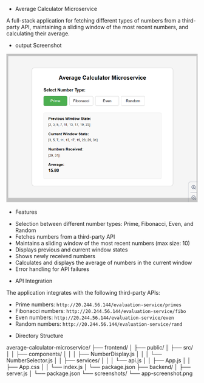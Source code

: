 * Average Calculator Microservice

A full-stack application for fetching different types of numbers from a third-party API, maintaining a sliding window of the most recent numbers, and calculating their average.

* output Screenshot

![Average Calculator Microservice Screenshot](./image.png)

* Features

- Selection between different number types: Prime, Fibonacci, Even, and Random
- Fetches numbers from a third-party API
- Maintains a sliding window of the most recent numbers (max size: 10)
- Displays previous and current window states
- Shows newly received numbers
- Calculates and displays the average of numbers in the current window
- Error handling for API failures

* API Integration

The application integrates with the following third-party APIs:

- Prime numbers: `http://20.244.56.144/evaluation-service/primes`
- Fibonacci numbers: `http://20.244.56.144/evaluation-service/fibo`
- Even numbers: `http://20.244.56.144/evaluation-service/even`
- Random numbers: `http://20.244.56.144/evaluation-service/rand`


* Directory Structure


average-calculator-microservice/
├── frontend/
│   ├── public/
│   ├── src/
│   │   ├── components/
│   │   │   ├── NumberDisplay.js
│   │   │   └── NumberSelector.js
│   │   ├── services/
│   │   │   └── api.js
│   │   ├── App.js
│   │   ├── App.css
│   │   └── index.js
│   └── package.json
├── backend/
│   ├── server.js
│   └── package.json
└── screenshots/
    └── app-screenshot.png
```

